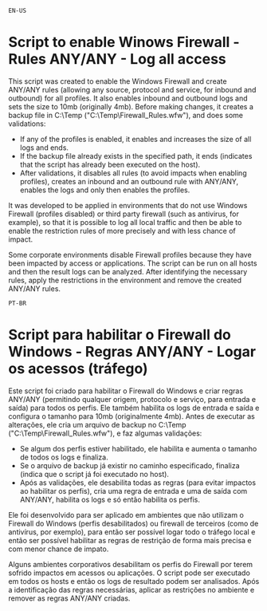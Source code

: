 `EN-US`
# Script to enable Winows Firewall - Rules ANY/ANY - Log all access

This script was created to enable the Windows Firewall and create ANY/ANY rules (allowing any source, protocol and service, for inbound and outbound) for all profiles. It also enables inbound and outbound logs and sets the size to 10mb (originally 4mb). Before making changes, it creates a backup file in C:\Temp ("C:\Temp\Firewall_Rules.wfw"), and does some validations:

- If any of the profiles is enabled, it enables and increases the size of all logs and ends.
- If the backup file already exists in the specified path, it ends (indicates that the script has already been executed on the host).
- After validations, it disables all rules (to avoid impacts when enabling profiles), creates an inbound and an outbound rule with ANY/ANY, enables the logs and only then enables the profiles.

It was developed to be applied in environments that do not use Windows Firewall (profiles disabled) or third party firewall (such as antivirus, for example), so that it is possible to log all local traffic and then be able to enable the restriction rules of more precisely and with less chance of impact.

Some corporate environments disable Firewall profiles because they have been impacted by access or applications. The script can be run on all hosts and then the result logs can be analyzed. After identifying the necessary rules, apply the restrictions in the environment and remove the created ANY/ANY rules.


`PT-BR`
# Script para habilitar o Firewall do Windows - Regras ANY/ANY - Logar os acessos (tráfego)

Este script foi criado para habilitar o Firewall do Windows e criar regras ANY/ANY (permitindo qualquer origem, protocolo e serviço, para entrada e saída) para todos os perfis. Ele também habilita os logs de entrada e saída e configura o tamanho para 10mb (originalmente 4mb). Antes de executar as alterações, ele cria um arquivo de backup no C:\Temp ("C:\Temp\Firewall_Rules.wfw"), e faz algumas validações:

- Se algum dos perfis estiver habilitado, ele habilita e aumenta o tamanho de todos os logs e finaliza.
- Se o arquivo de backup já existir no caminho especificado, finaliza (indica que o script já foi executado no host).
- Após as validações, ele desabilita todas as regras (para evitar impactos ao habilitar os perfis), cria uma regra de entrada e uma de saída com ANY/ANY, habilita os logs e só então habilita os perfis.

Ele foi desenvolvido para ser aplicado em ambientes que não utilizam o Firewall do Windows (perfis desabilitados) ou firewall de terceiros (como de antivírus, por exemplo), para então ser possível logar todo o tráfego local e então ser possível habilitar as regras de restrição de forma mais precisa e com menor chance de impato.

Alguns ambientes corporativos desabilitam os perfis do Firewall por terem sofrido impactos em acessos ou aplicações. O script pode ser executado em todos os hosts e então os logs de resultado podem ser analisados. Após a identificação das regras necessárias, aplicar as restrições no ambiente e remover as regras ANY/ANY criadas.